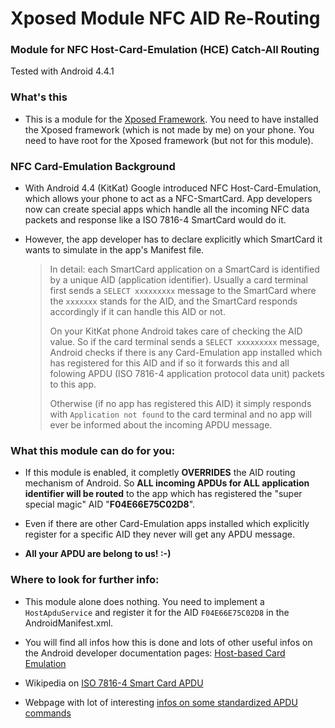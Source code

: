 # Xposed Module NFC AID Re-Routing

### Module for NFC Host-Card-Emulation (HCE) Catch-All Routing ##

Tested with Android 4.4.1
<br/>


### What's this ##

- This is a module for the [Xposed Framework](http://repo.xposed.info/). You need to have installed the Xposed framework (which is not made by me) on your phone. You need to have root for the Xposed framework (but not for this module).

### NFC Card-Emulation Background
- With Android 4.4 (KitKat) Google introduced NFC Host-Card-Emulation, which allows your phone to act as a NFC-SmartCard. App developers now can create special apps which handle all the incoming NFC data packets and response like a ISO 7816-4 SmartCard would do it.

- However, the app developer has to declare explicitly which SmartCard it wants to simulate in the app's Manifest file. 
 	>In detail: each SmartCard application on a SmartCard is identified by a unique AID (application identifier). Usually a card terminal first sends a `SELECT xxxxxxxxx` message to the SmartCard where the `xxxxxxx` stands for the AID, and the SmartCard responds accordingly if it can handle this AID or not.
	>
	> On your KitKat phone Android takes care of checking the AID value. So if the card terminal sends a  `SELECT xxxxxxxxx` message, Android checks if there is any Card-Emulation app installed which has registered for this AID and if so it forwards this and all folowing APDU (ISO 7816-4 application protocol data unit) packets to this app.
	> 
	> Otherwise (if no app has registered this AID) it simply responds with `Application not found` to the card terminal and no app will ever be informed about the incoming APDU message.


### What this module can do for you:

- If this module is enabled, it completly **OVERRIDES** the AID routing mechanism of Android. So **ALL incoming APDUs for ALL application identifier will be routed** to the app which has registered the "super special magic" AID "**F04E66E75C02D8**".

- Even if there are other Card-Emulation apps installed which explicitly register for a specific AID they never will get any APDU message. 
- **All your APDU are belong to us! :-)**


### Where to look for further info:

- This module alone does nothing. You need to implement a `HostApduService` and register it for the AID `F04E66E75C02D8` in the AndroidManifest.xml.

- You will find all infos how this is done and lots of other useful infos on the Android developer documentation pages: [Host-based Card Emulation](https://developer.android.com/guide/topics/connectivity/nfc/hce.html) 

- Wikipedia on [ISO 7816-4 Smart Card APDU](https://en.wikipedia.org/wiki/Smart_card_application_protocol_data_unit)

- Webpage with lot of interesting [infos on some standardized APDU commands](http://www.cardwerk.com/smartcards/smartcard_standard_ISO7816-4_5_basic_organizations.aspx)

